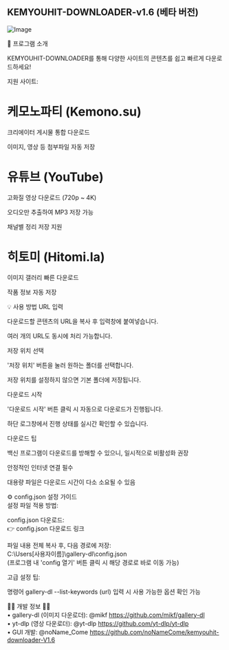 ## KEMYOUHIT-DOWNLOADER-v1.6  (베타 버전)

![Image](https://github.com/user-attachments/assets/9e073b3c-d5c7-4fd4-8012-12ebd8a41d3e)

🚀 프로그램 소개

KEMYOUHIT-DOWNLOADER를 통해 다양한 사이트의 콘텐츠를 쉽고 빠르게 다운로드하세요!

지원 사이트:

# 케모노파티 (Kemono.su)

크리에이터 게시물 통합 다운로드

이미지, 영상 등 첨부파일 자동 저장

# 유튜브 (YouTube)

고화질 영상 다운로드 (720p ~ 4K)

오디오만 추출하여 MP3 저장 가능

채널별 정리 저장 지원

# 히토미 (Hitomi.la)

이미지 갤러리 빠른 다운로드

작품 정보 자동 저장

💡 사용 방법
URL 입력

다운로드할 콘텐츠의 URL을 복사 후 입력창에 붙여넣습니다.

여러 개의 URL도 동시에 처리 가능합니다.

저장 위치 선택

'저장 위치' 버튼을 눌러 원하는 폴더를 선택합니다.

저장 위치를 설정하지 않으면 기본 폴더에 저장됩니다.

다운로드 시작

'다운로드 시작' 버튼 클릭 시 자동으로 다운로드가 진행됩니다.

하단 로그창에서 진행 상태를 실시간 확인할 수 있습니다.

다운로드 팁

백신 프로그램이 다운로드를 방해할 수 있으니, 일시적으로 비활성화 권장

안정적인 인터넷 연결 필수

대용량 파일은 다운로드 시간이 다소 소요될 수 있음

⚙️ config.json 설정 가이드<br>
설정 파일 적용 방법:

config.json 다운로드:<br>
👉 config.json 다운로드 링크

파일 내용 전체 복사 후, 다음 경로에 저장: <br>
C:\Users\[사용자이름]\gallery-dl\config.json <br>
(프로그램 내 'config 열기' 버튼 클릭 시 해당 경로로 바로 이동 가능)

고급 설정 팁:

명령어 gallery-dl --list-keywords (url) 입력 시 사용 가능한 옵션 확인 가능

👨‍💻 개발 정보 👨‍💻 <br>
• gallery-dl (이미지 다운로더): @mikf https://github.com/mikf/gallery-dl <br>
• yt-dlp (영상 다운로더): @yt-dlp https://github.com/yt-dlp/yt-dlp <br>
• GUI 개발: @noName_Come https://github.com/noNameCome/kemyouhit-downloader-V1.6 <br>
